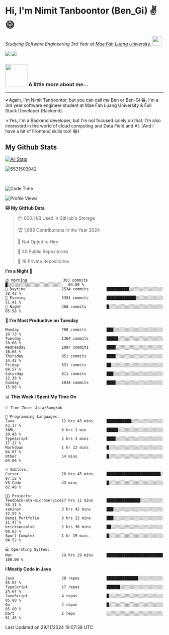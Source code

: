 # Hi, I'm Nimit Tanboontor (Ben_Gi) ✌😄
<p><em>Studying Software Engineering 3rd Year at <a href="https://en.mfu.ac.th/home.html"> Mae Fah Luang University.
</a><img src="https://media.giphy.com/media/WUlplcMpOCEmTGBtBW/giphy.gif" width="30"> </em></p>


[![](https://img.shields.io/badge/linkedin-%230077B5.svg?style=for-the-badge&logo=linkedin)]([https://www.linkedin.com/in/thanaphoom-babparn/](https://www.linkedin.com/in/nimit-tanbooutor-798139246/))
[![](https://img.shields.io/badge/Medium-12100E?style=for-the-badge&logo=medium&logoColor=white)](https://medium.com/@nimittanbooutor)

### <img src="https://media.giphy.com/media/VgCDAzcKvsR6OM0uWg/giphy.gif" width="70"> A little more about me...  

<hr> <!-- Horizontal line -->

&#10004;Again, I'm Nimit Tanboontor, but you can call me Ben or Ben-Gi 😁. I'm a 3rd year software engineer student at Mae Fah Luang University & Full Stack Developer (Backend).

&#10007;Yes, I'm a Backend developer, but I'm not focused solely on that. I'm also interested in the world of cloud computing and Data Field and AI. (And I have a bit of Frontend skills too! 😂)


## My Github Stats

[![All Stats](https://github-readme-stats.vercel.app/api?username=6531503042&show_icons=true&theme=algolia)](https://github.com/6531503042)

<p><img align="center" src="https://github-readme-streak-stats.herokuapp.com/?user=6531503042&" alt="6531503042" /></p>

<br />


<!--START_SECTION:waka-->
![Code Time](http://img.shields.io/badge/Code%20Time-248%20hrs%2022%20mins-blue)

![Profile Views](http://img.shields.io/badge/Profile%20Views-53-blue)

**🐱 My GitHub Data** 

> 📦 800.1 kB Used in GitHub's Storage 
 > 
> 🏆 1,688 Contributions in the Year 2024
 > 
> 🚫 Not Opted to Hire
 > 
> 📜 45 Public Repositories 
 > 
> 🔑 19 Private Repositories 
 > 
**I'm a Night 🦉** 

```text
🌞 Morning                303 commits         █░░░░░░░░░░░░░░░░░░░░░░░░   04.59 % 
🌆 Daytime                2534 commits        ██████████░░░░░░░░░░░░░░░   38.42 % 
🌃 Evening                3391 commits        █████████████░░░░░░░░░░░░   51.41 % 
🌙 Night                  368 commits         █░░░░░░░░░░░░░░░░░░░░░░░░   05.58 % 
```
📅 **I'm Most Productive on Tuesday** 

```text
Monday                   708 commits         ███░░░░░░░░░░░░░░░░░░░░░░   10.73 % 
Tuesday                  1364 commits        █████░░░░░░░░░░░░░░░░░░░░   20.68 % 
Wednesday                1097 commits        ████░░░░░░░░░░░░░░░░░░░░░   16.63 % 
Thursday                 951 commits         ████░░░░░░░░░░░░░░░░░░░░░   14.42 % 
Friday                   631 commits         ██░░░░░░░░░░░░░░░░░░░░░░░   09.57 % 
Saturday                 811 commits         ███░░░░░░░░░░░░░░░░░░░░░░   12.30 % 
Sunday                   1034 commits        ████░░░░░░░░░░░░░░░░░░░░░   15.68 % 
```


📊 **This Week I Spent My Time On** 

```text
🕑︎ Time Zone: Asia/Bangkok

💬 Programming Languages: 
Java                     12 hrs 43 mins      ███████████░░░░░░░░░░░░░░   43.17 % 
YAML                     6 hrs 1 min         █████░░░░░░░░░░░░░░░░░░░░   20.43 % 
TypeScript               5 hrs 3 mins        ████░░░░░░░░░░░░░░░░░░░░░   17.17 % 
Markdown                 1 hr 12 mins        █░░░░░░░░░░░░░░░░░░░░░░░░   04.07 % 
Other                    54 mins             █░░░░░░░░░░░░░░░░░░░░░░░░   03.06 % 

🔥 Editors: 
Cursor                   28 hrs 45 mins      ████████████████████████░   97.52 % 
VS Code                  43 mins             █░░░░░░░░░░░░░░░░░░░░░░░░   02.48 % 

🐱‍💻 Projects: 
feedback-ata-microservice17 hrs 11 mins      ███████████████░░░░░░░░░░   58.31 % 
seminor                  3 hrs 42 mins       ███░░░░░░░░░░░░░░░░░░░░░░   12.57 % 
Bengi_Portfolio          3 hrs 22 mins       ███░░░░░░░░░░░░░░░░░░░░░░   11.47 % 
bricksocoolxd            2 hrs 36 mins       ██░░░░░░░░░░░░░░░░░░░░░░░   08.83 % 
Sport-Complex            1 hr 19 mins        █░░░░░░░░░░░░░░░░░░░░░░░░   04.52 % 

💻 Operating System: 
Mac                      29 hrs 29 mins      █████████████████████████   100.00 % 
```

**I Mostly Code in Java** 

```text
Java                     38 repos            ██████████████░░░░░░░░░░░   55.07 % 
TypeScript               17 repos            ██████░░░░░░░░░░░░░░░░░░░   24.64 % 
JavaScript               4 repos             █░░░░░░░░░░░░░░░░░░░░░░░░   05.80 % 
Go                       4 repos             █░░░░░░░░░░░░░░░░░░░░░░░░   05.80 % 
Dart                     1 repo              ░░░░░░░░░░░░░░░░░░░░░░░░░   01.45 % 
```




 Last Updated on 29/11/2024 19:07:38 UTC
<!--END_SECTION:waka-->
